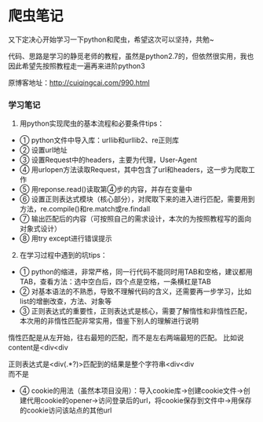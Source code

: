 # 爬虫笔记
又下定决心开始学习一下python和爬虫，希望这次可以坚持，共勉~

代码、思路是学习的静觅老师的教程，虽然是python2.7的，但依然很实用，我也因此希望先按照教程走一遍再来进阶python3

原博客地址：http://cuiqingcai.com/990.html

### 学习笔记
1. 用python实现爬虫的基本流程和必要条件tips：
- ① python文件中导入库：urllib和urllib2、re正则库
- ② 设置url地址
- ③ 设置Request中的headers，主要为代理，User-Agent
- ④ 用urlopen方法读取Request，其中包含了url和headers，这一步为爬取工作
- ⑤ 用reponse.read()读取第④步的内容，并存在变量中
- ⑥ 设置正则表达式模块（核心部分），对爬取下来的进入进行匹配，需要用到方法，re.compile()和re.match或re.findall
- ⑦ 输出匹配后的内容（可按照自己的需求设计，本次的为按照教程写的面向对象式设计）
- ⑧ 用try except进行错误提示

2. 在学习过程中遇到的坑tips：
- ① python的缩进，非常严格，同一行代码不能同时用TAB和空格，建议都用TAB，查看方法：选中空白后，四个点是空格，一条横杠是TAB
- ② 对基本语法的不熟悉，导致不理解代码的含义，还需要再一步学习，比如list的增删改查，方法、对象等
- ③ 正则表达式的重要性，正则表达式是核心，需要了解惰性和非惰性匹配，本次用的非惰性匹配非常实用，借鉴下别人的理解进行说明

惰性匹配是从左开始，往右最短的匹配，而不是左右两端最短的匹配。 比如说content是<div<div<div>正则表达式是<div(.*?)>匹配到的结果是整个字符串<div<div<div>而不是<div>

- ④ cookie的用法（虽然本项目没用）：导入cookie库->创建cookie文件->创建代用cookie的opener->访问登录后的url，将cookie保存到文件中->用保存的cookie访问该站点的其他url
